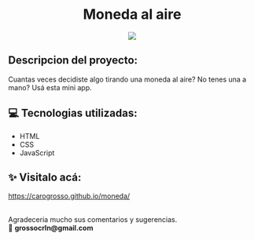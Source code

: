 <h1 align="center">Moneda al aire</h1>
<p align="center"><img src="https://img.shields.io/badge/STATUS-FINALIZADO-green"></p>

## Descripcion del proyecto:
Cuantas veces decidiste algo tirando una moneda al aire? No tenes una a mano? Usá esta mini app.

## 💻 Tecnologias utilizadas:
- HTML
- CSS
- JavaScript

## ✨ Visitalo acá:
https://carogrosso.github.io/moneda/

<br>
Agradeceria mucho sus comentarios y sugerencias. <br>
📧 <b>grossocrln@gmail.com</b>
